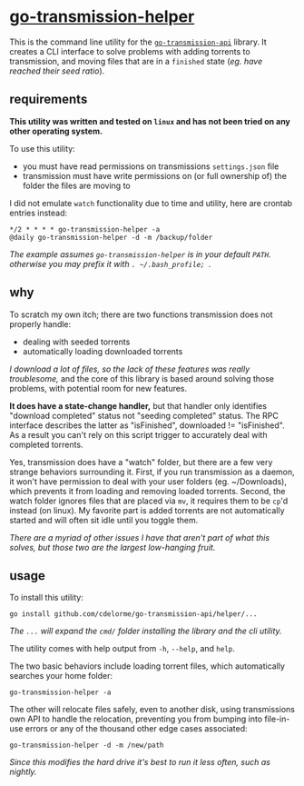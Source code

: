 
# [go-transmission-helper](https://github.com/cdelorme/go-transmission-api/tree/master/cmd/go-transmission-helper)

This is the command line utility for the [`go-transmission-api`](https://github.com/cdelorme/go-transmission-api) library.  It creates a CLI interface to solve problems with adding torrents to transmission, and moving files that are in a `finished` state (_eg. have reached their seed ratio_).


## requirements

**This utility was written and tested on `linux` and has not been tried on any other operating system.**

To use this utility:

- you must have read permissions on transmissions `settings.json` file
- transmission must have write permissions on (or full ownership of) the folder the files are moving to

I did not emulate `watch` functionality due to time and utility, here are crontab entries instead:

	*/2 * * * * go-transmission-helper -a
	@daily go-transmission-helper -d -m /backup/folder

_The example assumes `go-transmission-helper` is in your default `PATH`. otherwise you may prefix it with `. ~/.bash_profile; `._


## why

To scratch my own itch; there are two functions transmission does not properly handle:

- dealing with seeded torrents
- automatically loading downloaded torrents

_I download a lot of files, so the lack of these features was really troublesome,_ and the core of this library is based around solving those problems, with potential room for new features.

**It does have a state-change handler,** but that handler only identifies "download completed" status not "seeding completed" status.  The RPC interface describes the latter as "isFinished", downloaded != "isFinished".  As a result you can't rely on this script trigger to accurately deal with completed torrents.

Yes, transmission does have a "watch" folder, but there are a few very strange behaviors surrounding it.  First, if you run transmission as a daemon, it won't have permission to deal with your user folders (eg. ~/Downloads), which prevents it from loading and removing loaded torrents.  Second, the watch folder ignores files that are placed via `mv`, it requires them to be `cp`'d instead (on linux).  My favorite part is added torrents are not automatically started and will often sit idle until you toggle them.

_There are a myriad of other issues I have that aren't part of what this solves, but those two are the largest low-hanging fruit._


## usage

To install this utility:

	go install github.com/cdelorme/go-transmission-api/helper/...

_The `...` will expand the `cmd/` folder installing the library and the cli utility._

The utility comes with help output from `-h`, `--help`, and `help`.

The two basic behaviors include loading torrent files, which automatically searches your home folder:

	go-transmission-helper -a

The other will relocate files safely, even to another disk, using transmissions own API to handle the relocation, preventing you from bumping into file-in-use errors or any of the thousand other edge cases associated:

	go-transmission-helper -d -m /new/path

_Since this modifies the hard drive it's best to run it less often, such as nightly._
